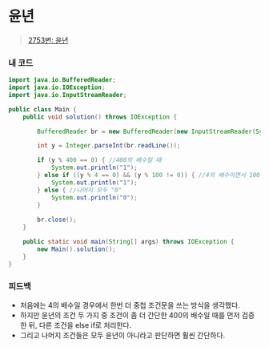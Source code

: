 # 윤년

> [2753번: 윤년](https://www.acmicpc.net/problem/2753)

### 내 코드

```java
import java.io.BufferedReader;
import java.io.IOException;
import java.io.InputStreamReader;

public class Main {
    public void solution() throws IOException {

        BufferedReader br = new BufferedReader(new InputStreamReader(System.in));

        int y = Integer.parseInt(br.readLine());

        if (y % 400 == 0) { //400의 배수일 때
            System.out.println("1");
        } else if ((y % 4 == 0) && (y % 100 != 0)) { //4의 배수이면서 100의 배수가 아닐 때
            System.out.println("1");
        } else { //나머지 모두 "0"
            System.out.println("0");
        }
        
        br.close();
    }

    public static void main(String[] args) throws IOException {
        new Main().solution();
    }
}
```

### 피드백

* 처음에는 4의 배수일 경우에서 한번 더 중첩 조건문을 쓰는 방식을 생각했다.
* 하지만 윤년의 조건 두 가지 중 조건이 좀 더 간단한 400의 배수일 때를 먼저 검증한 뒤, 다른 조건을 else if로 처리한다.
* 그리고 나머지 조건들은 모두 윤년이 아니라고 판단하면 훨씬 간단하다.